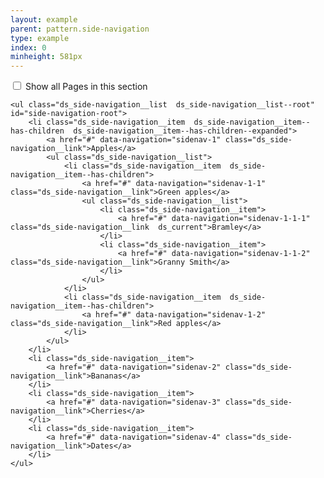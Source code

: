 ```yaml
---
layout: example
parent: pattern.side-navigation
type: example
index: 0
minheight: 581px
---
```


<nav role="navigation" aria-label="Sections" class="ds_side-navigation">
    <input type="checkbox" class="visually-hidden" id="show-side-navigation" aria-controls="side-navigation-root" />
    <label class="ds_side-navigation__expand  ds_link" for="show-side-navigation"><span class="visually-hidden">Show all</span> Pages in this section <span class="ds_side-navigation__expand-indicator"></span></label>

    <ul class="ds_side-navigation__list  ds_side-navigation__list--root" id="side-navigation-root">
        <li class="ds_side-navigation__item  ds_side-navigation__item--has-children  ds_side-navigation__item--has-children--expanded">
            <a href="#" data-navigation="sidenav-1" class="ds_side-navigation__link">Apples</a>
            <ul class="ds_side-navigation__list">
                <li class="ds_side-navigation__item  ds_side-navigation__item--has-children">
                    <a href="#" data-navigation="sidenav-1-1" class="ds_side-navigation__link">Green apples</a>
                    <ul class="ds_side-navigation__list">
                        <li class="ds_side-navigation__item">
                            <a href="#" data-navigation="sidenav-1-1-1" class="ds_side-navigation__link  ds_current">Bramley</a>
                        </li>
                        <li class="ds_side-navigation__item">
                            <a href="#" data-navigation="sidenav-1-1-2" class="ds_side-navigation__link">Granny Smith</a>
                        </li>
                    </ul>
                </li>
                <li class="ds_side-navigation__item  ds_side-navigation__item--has-children">
                    <a href="#" data-navigation="sidenav-1-2" class="ds_side-navigation__link">Red apples</a>
                </li>
            </ul>
        </li>
        <li class="ds_side-navigation__item">
            <a href="#" data-navigation="sidenav-2" class="ds_side-navigation__link">Bananas</a>
        </li>
        <li class="ds_side-navigation__item">
            <a href="#" data-navigation="sidenav-3" class="ds_side-navigation__link">Cherries</a>
        </li>
        <li class="ds_side-navigation__item">
            <a href="#" data-navigation="sidenav-4" class="ds_side-navigation__link">Dates</a>
        </li>
    </ul>
</nav>
